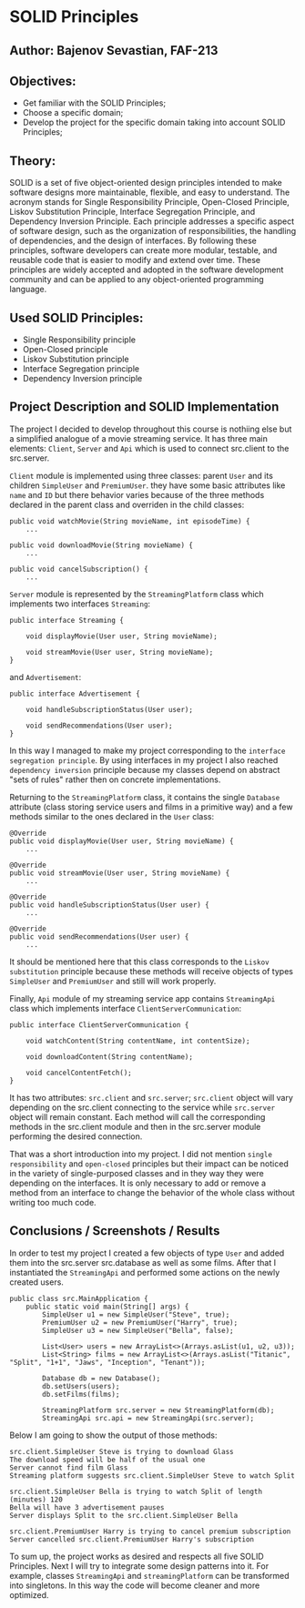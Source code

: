 # SOLID Principles


## Author: Bajenov Sevastian, FAF-213

## Objectives:

* Get familiar with the SOLID Principles;
* Choose a specific domain;
* Develop the project for the specific domain taking into account SOLID Principles;

## Theory:
SOLID is a set of five object-oriented design principles intended to make software designs more maintainable, flexible, and easy to understand. The acronym stands for Single Responsibility Principle, Open-Closed Principle, Liskov Substitution Principle, Interface Segregation Principle, and Dependency Inversion Principle. Each principle addresses a specific aspect of software design, such as the organization of responsibilities, the handling of dependencies, and the design of interfaces. By following these principles, software developers can create more modular, testable, and reusable code that is easier to modify and extend over time. These principles are widely accepted and adopted in the software development community and can be applied to any object-oriented programming language.

## Used SOLID Principles: 

* Single Responsibility principle
* Open-Closed principle
* Liskov Substitution principle
* Interface Segregation principle
* Dependency Inversion principle


## Project Description and SOLID Implementation

The project I decided to develop throughout this course is nothiing else but a simplified analogue of a movie streaming service. It has three main elements: `Client`, `Server` and `Api` which is used to connect src.client to the src.server.

`Client` module is implemented using three classes: parent `User` and its children `SimpleUser` and `PremiumUser`. they have some basic attributes like `name` and `ID` but there behavior varies because of the three methods declared in the parent class and overriden in the child classes:
```
public void watchMovie(String movieName, int episodeTime) {
    ...

public void downloadMovie(String movieName) {
    ...

public void cancelSubscription() {
    ...
```

`Server` module is represented by the `StreamingPlatform` class which implements two interfaces `Streaming`:
```
public interface Streaming {
    
    void displayMovie(User user, String movieName);

    void streamMovie(User user, String movieName);
}
```

and `Advertisement`:
```
public interface Advertisement {
    
    void handleSubscriptionStatus(User user);

    void sendRecommendations(User user);
}
```

In this way I managed to make my project corresponding to the `interface segregation principle`. By using interfaces in my project I also reached `dependency inversion` principle because my classes depend on abstract "sets of rules" rather then on concrete implementations.

Returning to the `StreamingPlatform` class, it contains the single `Database` attribute (class storing service users and films in a primitive way) and a few methods similar to the ones declared in the `User` class:
```
@Override
public void displayMovie(User user, String movieName) {
    ...

@Override
public void streamMovie(User user, String movieName) {
    ...

@Override
public void handleSubscriptionStatus(User user) {
    ...

@Override
public void sendRecommendations(User user) {
    ...
```

It should be mentioned here that this class corresponds to the `Liskov substitution` principle because these methods will receive objects of types `SimpleUser` and `PremiumUser` and still will work properly.

Finally, `Api` module of my streaming service app contains `StreamingApi` class which implements interface `ClientServerCommunication`:
```
public interface ClientServerCommunication {
    
    void watchContent(String contentName, int contentSize);

    void downloadContent(String contentName);

    void cancelContentFetch();
}
```

It has two attributes: `src.client` and `src.server`; `src.client` object will vary depending on the src.client connecting to the service while `src.server` object will remain constant. Each method will call the corresponding methods in the src.client module and then in the src.server module performing the desired connection.

That was a short introduction into my project. I did not mention `single responsibility` and `open-closed` principles but their impact can be noticed in the variety of single-purposed classes and in they way they were depending on the interfaces. It is only necessary to add or remove a method from an interface to change the behavior of the whole class without writing too much code.


## Conclusions / Screenshots / Results

In order to test my project I created a few objects of type `User` and added them into the src.server src.database as well as some films. After that I instantiated the `StreamingApi` and performed some actions on the newly created users.
```
public class src.MainApplication {
    public static void main(String[] args) {
        SimpleUser u1 = new SimpleUser("Steve", true);
        PremiumUser u2 = new PremiumUser("Harry", true);
        SimpleUser u3 = new SimpleUser("Bella", false);
        
        List<User> users = new ArrayList<>(Arrays.asList(u1, u2, u3));
        List<String> films = new ArrayList<>(Arrays.asList("Titanic", "Split", "1+1", "Jaws", "Inception", "Tenant"));

        Database db = new Database();
        db.setUsers(users);
        db.setFilms(films);

        StreamingPlatform src.server = new StreamingPlatform(db);
        StreamingApi src.api = new StreamingApi(src.server);
```
Below I am going to show the output of those methods:
```
src.client.SimpleUser Steve is trying to download Glass
The download speed will be half of the usual one
Server cannot find film Glass
Streaming platform suggests src.client.SimpleUser Steve to watch Split
```

```
src.client.SimpleUser Bella is trying to watch Split of length (minutes) 120
Bella will have 3 advertisement pauses
Server displays Split to the src.client.SimpleUser Bella
```

```
src.client.PremiumUser Harry is trying to cancel premium subscription
Server cancelled src.client.PremiumUser Harry's subscription
```

To sum up, the project works as desired and respects all five SOLID Principles. Next I will try to integrate some design patterns into it. For example, classes `StreamingApi` and `streamingPlatform` can be transformed into singletons. In this way the code will become cleaner and more optimized.
